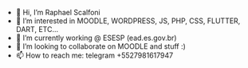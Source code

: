 - 👋 Hi, I’m Raphael Scalfoni
- 👀 I’m interested in MOODLE, WORDPRESS, JS, PHP, CSS, FLUTTER, DART, ETC...
- 🌱 I’m currently working @ ESESP (ead.es.gov.br)
- 💞️ I’m looking to collaborate on MOODLE and stuff :)
- 📫 How to reach me: telegram +5527981617947

<!---
darksphere1/darksphere1 is a ✨ special ✨ repository because its `README.md` (this file) appears on your GitHub profile.
You can click the Preview link to take a look at your changes.
--->
